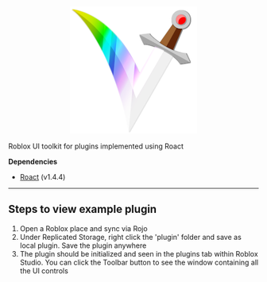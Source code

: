 <p align="center">
  <img src="resources/vibrant-logo.png">
</p>

Roblox UI toolkit for plugins implemented using Roact

**Dependencies**

- [Roact](https://github.com/Roblox/roact) (v1.4.4)


---

## Steps to view example plugin

1. Open a Roblox place and sync via Rojo
2. Under Replicated Storage, right click the 'plugin' folder and save as local plugin. Save the plugin anywhere
3. The plugin should be initialized and seen in the plugins tab within Roblox Studio. You can click the Toolbar button to see the window containing all the UI controls
